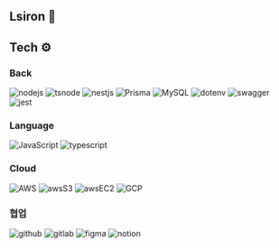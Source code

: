 ## Lsiron 🌱

## Tech ⚙️

### Back
<img alt="nodejs" src="https://img.shields.io/badge/node.js-339933?style=for-the-badge&logo=Node.js&logoColor=white"/> <img alt="tsnode" src ="https://img.shields.io/badge/tsnode-3178C6.svg?&style=for-the-badge&logo=tsnode&logoColor=white"/> <img alt="nestjs" src="https://img.shields.io/badge/nest.js-E0234E?style=for-the-badge&logo=nestjs&logoColor=white"/> <img alt="Prisma" src ="https://img.shields.io/badge/prisma-2D3748.svg?&style=for-the-badge&logo=mysql&logoColor=white"/> <img alt="MySQL" src ="https://img.shields.io/badge/mysql-4479A1.svg?&style=for-the-badge&logo=mysql&logoColor=white"/> <img alt="dotenv" src ="https://img.shields.io/badge/dotenv-ECD53F.svg?&style=for-the-badge&logo=dotenv&logoColor=white"/> <img alt="swagger" src ="https://img.shields.io/badge/swagger-85EA2D.svg?&style=for-the-badge&logo=swagger&logoColor=white"/> <img alt="jest" src ="https://img.shields.io/badge/jest-C21325.svg?&style=for-the-badge&logo=jest&logoColor=white"/>

### Language
<img alt="JavaScript" src ="https://img.shields.io/badge/JavaScript-F7DF1E.svg?&style=for-the-badge&logo=JavaScript&logoColor=black"/> <img alt="typescript" src ="https://img.shields.io/badge/typescript-3178C6.svg?&style=for-the-badge&logo=typescript&logoColor=white"/> 

### Cloud
<img alt="AWS" src="https://img.shields.io/badge/Amazon AWS-232F3E?style=for-the-badge&logo=Amazon AWS&logoColor=white"> <img alt="awsS3" src="https://img.shields.io/badge/Amazon S3-569A31?style=for-the-badge&logo=Amazon S3&logoColor=white"> <img alt="awsEC2" src="https://img.shields.io/badge/Amazon EC2-FF9900?style=for-the-badge&logo=Amazon EC2&logoColor=white"> <img alt="GCP" src="https://img.shields.io/badge/Google Cloud-4285F4?style=for-the-badge&logo=Google Cloud&logoColor=white">

### 협업
<img alt="github" src="https://img.shields.io/badge/github-181717?style=for-the-badge&logo=github&logoColor=white"/> <img alt="gitlab" src ="https://img.shields.io/badge/gitlab-FC6D26.svg?&style=for-the-badge&logo=gitlab&logoColor=white"/> <img alt="figma" src ="https://img.shields.io/badge/figma-F24E1E.svg?&style=for-the-badge&logo=figma&logoColor=white"/> <img alt="notion" src ="https://img.shields.io/badge/notion-000000.svg?&style=for-the-badge&logo=notion&logoColor=white"/>


